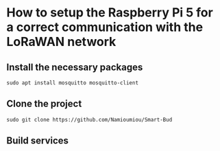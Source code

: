# How to setup the Raspberry Pi 5 for a correct communication with the LoRaWAN network

## Install the necessary packages

`sudo apt install mosquitto mosquitto-client`
 
## Clone the project

`sudo git clone https://github.com/Namioumiou/Smart-Bud`

## Build services

